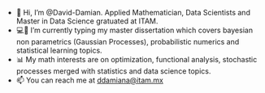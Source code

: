 - 👋 Hi, I’m @David-Damian. Applied Mathematician, Data Scientists and Master in Data Science gratuated at ITAM.
- 💻📜 I’m currently typing my master dissertation which covers bayesian non parametrics (Gaussian Processes), probabilistic numerics and statistical learning topics.
- 📊 My math interests are on optimization, functional analysis, stochastic processes merged with statistics and data science topics.
- 📫 You can reach me at ddamiana@itam.mx

<!---
David-Damian/David-Damian is a ✨ special ✨ repository because its `README.md` (this file) appears on your GitHub profile.
You can click the Preview link to take a look at your changes.
--->
